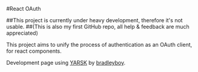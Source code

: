 #React OAuth

##This project is currently under heavy development, therefore it's not usable.
##(This is also my first GitHub repo, all help & feedback are much appreciated)

This project aims to unify the process of authentication as an OAuth client,
for react components.

Development page using [YARSK](https://github.com/bradleyboy/yarsk) by [bradleyboy](https://github.com/bradleyboy).
